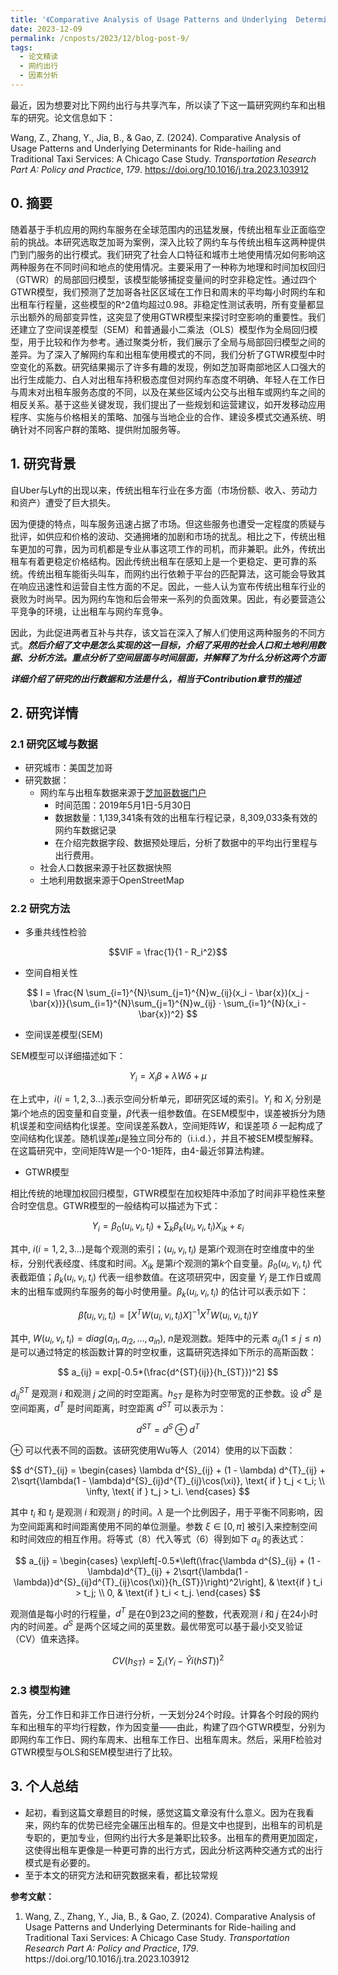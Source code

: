 ```yaml
---
title: '《Comparative Analysis of Usage Patterns and Underlying  Determinants for Ride-hailing and Traditional Taxi Services: A  Chicago Case Study》学习整理'
date: 2023-12-09
permalink: /cnposts/2023/12/blog-post-9/
tags:
  - 论文精读
  - 网约出行
  - 因素分析
---
```



最近，因为想要对比下网约出行与共享汽车，所以读了下这一篇研究网约车和出租车的研究。论文信息如下：<div class="csl-entry">Wang, Z., Zhang, Y., Jia, B., &#38; Gao, Z. (2024). Comparative Analysis of Usage Patterns and Underlying Determinants for Ride-hailing and Traditional Taxi Services: A Chicago Case Study. <i>Transportation Research Part A: Policy and Practice</i>, <i>179</i>. https://doi.org/10.1016/j.tra.2023.103912</div>

## 0. 摘要
随着基于手机应用的网约车服务在全球范围内的迅猛发展，传统出租车业正面临空前的挑战。本研究选取芝加哥为案例，深入比较了网约车与传统出租车这两种提供门到门服务的出行模式。我们研究了社会人口特征和城市土地使用情况如何影响这两种服务在不同时间和地点的使用情况。主要采用了一种称为地理和时间加权回归（GTWR）的局部回归模型，该模型能够捕捉变量间的时空非稳定性。通过四个GTWR模型，我们预测了芝加哥各社区区域在工作日和周末的平均每小时网约车和出租车行程量，这些模型的R^2值均超过0.98。非稳定性测试表明，所有变量都显示出额外的局部变异性，这突显了使用GTWR模型来探讨时空影响的重要性。我们还建立了空间误差模型（SEM）和普通最小二乘法（OLS）模型作为全局回归模型，用于比较和作为参考。通过聚类分析，我们展示了全局与局部回归模型之间的差异。为了深入了解网约车和出租车使用模式的不同，我们分析了GTWR模型中时空变化的系数。研究结果揭示了许多有趣的发现，例如芝加哥南部地区人口强大的出行生成能力、白人对出租车持积极态度但对网约车态度不明确、年轻人在工作日与周末对出租车服务态度的不同，以及在某些区域内公交与出租车或网约车之间的相反关系。基于这些关键发现，我们提出了一些规划和运营建议，如开发移动应用程序、实施与价格相关的策略、加强与当地企业的合作、建设多模式交通系统、明确针对不同客户群的策略、提供附加服务等。

## 1. 研究背景

自Uber与Lyft的出现以来，传统出租车行业在多方面（市场份额、收入、劳动力和资产）遭受了巨大损失。

因为便捷的特点，叫车服务迅速占据了市场。但这些服务也遭受一定程度的质疑与批评，如供应和价格的波动、交通拥堵的加剧和市场的扰乱。相比之下，传统出租车更加的可靠，因为司机都是专业从事这项工作的司机，而非兼职。此外，传统出租车有着更稳定价格结构。因此传统出租车在感知上是一个更稳定、更可靠的系统。传统出租车能街头叫车，而网约出行依赖于平台的匹配算法，这可能会导致其在响应迅速性和运营自主性方面的不足。因此，一些人认为宣布传统出租车行业的衰败为时尚早。因为网约车饱和后会带来一系列的负面效果。因此，有必要营造公平竞争的环境，让出租车与网约车竞争。

因此，为此促进两者互补与共存，该文旨在深入了解人们使用这两种服务的不同方式。**<i>然后介绍了文中是怎么实现的这一目标，介绍了采用的社会人口和土地利用数据、分析方法。重点分析了空间层面与时间层面，并解释了为什么分析这两个方面</i>** 

**<i>详细介绍了研究的出行数据和方法是什么，相当于Contribution章节的描述</i>** 


## 2. 研究详情

### 2.1 研究区域与数据
+ 研究城市：美国芝加哥
+ 研究数据：
  + 网约车与出租车数据来源于[芝加哥数据门户](https://data.cityofchicago.org/)
    + 时间范围：2019年5月1日-5月30日
    + 数据数量：1,139,341条有效的出租车行程记录，8,309,033条有效的网约车数据记录
    + 在介绍完数据字段、数据预处理后，分析了数据中的平均出行里程与出行费用。
  + 社会人口数据来源于社区数据快照
  + 土地利用数据来源于OpenStreetMap

### 2.2 研究方法
+ 多重共线性检验

$$VIF = \frac{1}{1 - R_i^2}$$

+ 空间自相关性

$$
I = \frac{N \sum_{i=1}^{N}\sum_{j=1}^{N}w_{ij}(x_i - \bar{x})(x_j - \bar{x})}{\sum_{i=1}^{N}\sum_{j=1}^{N}w_{ij} · \sum_{i=1}^{N}(x_i - \bar{x})^2}
$$

+ 空间误差模型(SEM)

SEM模型可以详细描述如下：

$$
Y_i = X_iβ + λW \delta + μ
$$

在上式中，$i(i = 1, 2, 3...)$表示空间分析单元，即研究区域的索引。$Y_i$ 和 $X_i$ 分别是第$i$个地点的因变量和自变量，$β$代表一组参数值。在SEM模型中，误差被拆分为随机误差和空间结构化误差。空间误差系数$λ$，空间矩阵$W$，和误差项 $\delta$ 一起构成了空间结构化误差。随机误差$μ$是独立同分布的（i.i.d.），并且不被SEM模型解释。在这篇研究中，空间矩阵W是一个0-1矩阵，由4-最近邻算法构建。

+ GTWR模型

相比传统的地理加权回归模型，GTWR模型在加权矩阵中添加了时间非平稳性来整合时空信息。GTWR模型的一般结构可以描述为下式：

$$
Y_i = β_0(u_i, v_i, t_i) + \sum_k β_k(u_i, v_i, t_i)X_{ik} + ε_i
$$

其中, $i(i = 1, 2, 3...)$是每个观测的索引；$(u_i, v_i, t_i)$ 是第$i$个观测在时空维度中的坐标，分别代表经度、纬度和时间。$X_{ik}$ 是第$i$个观测的第$k$个自变量。$β_0(u_i, v_i, t_i)$ 代表截距值；$β_k(u_i, v_i, t_i)$ 代表一组参数值。在这项研究中，因变量 $Y_i$ 是工作日或周末的出租车或网约车服务的每小时使用量。$β_k(u_i, v_i, t_i)$ 的估计可以表示如下：

$$
\hat{β}(u_i, v_i, t_i) = [X^T W(u_i, v_i, t_i)X]^{-1}X^T W(u_i, v_i, t_i)Y
$$

其中, $W(u_i, v_i, t_i) = diag(a_{i1}, a_{i2}, ..., a_{in})$, $n$是观测数。矩阵中的元素 $a_{ij} (1 \leq j \leq n)$ 是可以通过特定的核函数计算的时空权重，这篇研究选择如下所示的高斯函数：

$$
a_{ij} = exp[-0.5*(\frac{d^{ST}{ij}}{h_{ST}})^2]
$$

$d^{ST}_{ij}$ 是观测 $i$ 和观测 $j$ 之间的时空距离。$h_{ST}$ 是称为时空带宽的正参数。设 $d^S$ 是空间距离，$d^T$ 是时间距离，时空距离 $d^{ST}$ 可以表示为：

$$
d^{ST} = d^S \oplus d^T
$$

$\oplus$ 可以代表不同的函数。该研究使用Wu等人（2014）使用的以下函数：

$$
d^{ST}_{ij} = \begin{cases}
  \lambda d^{S}_{ij} + (1 - \lambda) d^{T}_{ij} + 2\sqrt{\lambda(1 - \lambda)d^{S}_{ij}d^{T}_{ij}\cos(\xi)}, \text{ if } t_j < t_i; \\
  \infty, \text{ if } t_j > t_i.
\end{cases}
$$

其中 $t_i$ 和 $t_j$ 是观测 $i$ 和观测 $j$ 的时间。$\lambda$ 是一个比例因子，用于平衡不同影响，因为空间距离和时间距离使用不同的单位测量。参数 $ξ ∈ [0,π]$ 被引入来控制空间和时间效应的相互作用。将等式（8）代入等式（6）得到如下 $a_{ij}$ 的表达式：

$$
a_{ij} = \begin{cases} 
\exp\left[-0.5*\left(\frac{\lambda d^{S}_{ij} + (1 - \lambda)d^{T}_{ij} + 2\sqrt{\lambda(1 - \lambda)}d^{S}_{ij}d^{T}_{ij}\cos(\xi)}{h_{ST}}\right)^2\right], & \text{if } t_i > t_j; \\
0, & \text{if } t_i < t_j.
\end{cases}
$$

观测值是每小时的行程量，$d^T$ 是在0到23之间的整数，代表观测 $i$ 和 $j$ 在24小时内的时间差。$d^S$ 是两个区域之间的英里数。最优带宽可以基于最小交叉验证（CV）值来选择。

$$
CV(h_{ST}) = \sum_i (Y_i - \hat{Y}i(h{ST}))^2
$$

### 2.3 模型构建

首先，分工作日和非工作日进行分析，一天划分24个时段。计算各个时段的网约车和出租车的平均行程数，作为因变量——由此，构建了四个GTWR模型，分别为即网约车工作日、网约车周末、出租车工作日、出租车周末。然后，采用F检验对GTWR模型与OLS和SEM模型进行了比较。

## 3. 个人总结
+ 起初，看到这篇文章题目的时候，感觉这篇文章没有什么意义。因为在我看来，网约车的优势已经完全碾压出租车的。但是文中也提到，出租车的司机是专职的，更加专业，但网约出行大多是兼职比较多。出租车的费用更加固定，这使得出租车更像是一种更可靠的出行方式，因此分析这两种交通方式的出行模式是有必要的。
+ 至于本文的研究方法和研究数据来看，都比较常规

**参考文献：**
1. <div class="csl-entry">Wang, Z., Zhang, Y., Jia, B., &#38; Gao, Z. (2024). Comparative Analysis of Usage Patterns and Underlying Determinants for Ride-hailing and Traditional Taxi Services: A Chicago Case Study. <i>Transportation Research Part A: Policy and Practice</i>, <i>179</i>. https://doi.org/10.1016/j.tra.2023.103912</div>